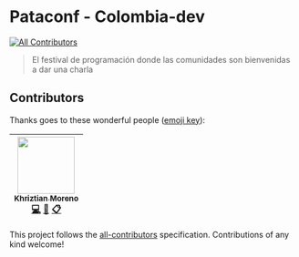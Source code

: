 # Pataconf - Colombia-dev
[![All Contributors](https://img.shields.io/badge/all_contributors-1-orange.svg?style=flat-square)](#contributors)
> El festival de programación donde las comunidades son bienvenidas a dar una charla


## Contributors

Thanks goes to these wonderful people ([emoji key](https://github.com/kentcdodds/all-contributors#emoji-key)):

<!-- ALL-CONTRIBUTORS-LIST:START - Do not remove or modify this section -->
| [<img src="https://avatars1.githubusercontent.com/u/1481964?v=4" width="100px;"/><br /><sub>Khriztian Moreno</sub>](http://khriztianmoreno.com/)<br />[💻](https://github.com/colombia-dev/pataconf/commits?author=khriztianmoreno "Code") [🎨](#design-khriztianmoreno "Design") [📋](#eventOrganizing-khriztianmoreno "Event Organizing") |
| :---: |
<!-- ALL-CONTRIBUTORS-LIST:END -->

This project follows the [all-contributors](https://github.com/kentcdodds/all-contributors) specification. Contributions of any kind welcome!